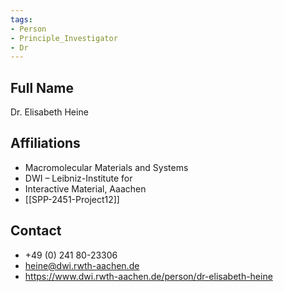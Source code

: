 ```yaml
---
tags: 
- Person
- Principle_Investigator
- Dr
---
```

## Full Name
Dr. Elisabeth Heine

## Affiliations
- Macromolecular Materials and Systems
- DWI – Leibniz-Institute for
- Interactive Material, Aaachen
- [[SPP-2451-Project12]]
## Contact
- +49 (0) 241 80-23306
- heine@dwi.rwth-aachen.de
- https://www.dwi.rwth-aachen.de/person/dr-elisabeth-heine
